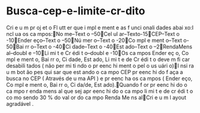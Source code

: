 # Busca-cep-e-limite-cr-dito
Cri e  u m  pr oj et o  Fl utt er  que i mpl e ment e  as  f unci onali dades  abai xo:I ncl ua  os  ca mpos:No me–Text o –50Cel ul ar–Texto-15CEP–Text o -10Ender eço–Text o –50Nú mer o–Text o -20Co mpl e ment o–Text o-50Bai rr o–Text o -40Ci dade–Text o -40Est ado–Text o –2RendaMens al–doubl e –10Li mi t e  Cr édi t o–doubl e -10Os   ca mpos   Ender eç o,   Co mpl e ment o,   Bai rr o,   Ci dade,    Est ado,   Li mi t e   de Cr édi t o  deve m  fi car  desabili tados  ( não  per mi ti ndo  o  pr eenc hi  ment o  pel o us uári o)I nsi ra   u m   bot ão   pes qui sar   que   est ando   o  ca mpo   CEP  pr eenc hi do  f aça  a busca   no   CEP  ( Através   de   u ma   API )   e   pr eenc ha   os  ca mpos  ( Ender eço, Co mpl e ment o,  Bai rr o,  Ci da/de,  Est ado).Quando   f or   pr eenc hi do   o   ca mpo   r enda    mens al   que   sej apr eenc hi do   o ca mpo  li mi t e   de   cr édi t o   co mo   sendo   30   %   do   val or   do   ca mpo   Renda Me ns alCri e  u m  l ayout  agradável .

